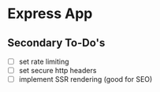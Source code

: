 # Express App

## Secondary To-Do's

- [ ] set rate limiting
- [ ] set secure http headers
- [ ] implement SSR rendering (good for SEO)
